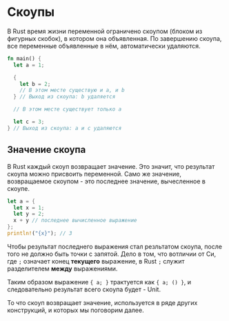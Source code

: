 # Скоупы

В Rust время жизни переменной ограничено скоупом (блоком из фигурных скобок), в котором она объявленная. По завершению скоупа, все переменные объявленные в нём, автоматически удаляются.

```rust
fn main() {
  let a = 1;

  {
    let b = 2;
    // В этом месте существую и a, и b
  } // Выход из скоупа: b удаляется

  // В этом месте существует только a

  let c = 3;
} // Выход из скоупа: a и c удаляются
```

## Значение скоупа

В Rust каждый скоуп возвращает значение. Это значит, что результат скоупа можно присвоить переменной. Само же значение, возвращаемое скоупом - это последнее значение, вычесленное в скоупе.

```rust
let a = {
  let x = 1;
  let y = 2;
  x + y // последнее вычисленное выражение
};
println!("{x}"); // 3
```

Чтобы результат последнего выражения стал резльтатом скоупа, после того не должно быть точки с запятой. Дело в том, что вотличии от Си, где `;` означает конец **текущего** выражение, в Rust `;` служит разделителем **между** выражениями.

Таким образом выражение `{ a; }` трактуется как `{ a; () }`, и следовательно результат всего скоупа будет - Unit.

То что скоуп возвращает значение, используется в ряде других конструкций, и которых мы поговорим далее.

